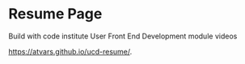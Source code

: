 # Resume Page

Build with code institute User Front End Development module videos

https://atvars.github.io/ucd-resume/.